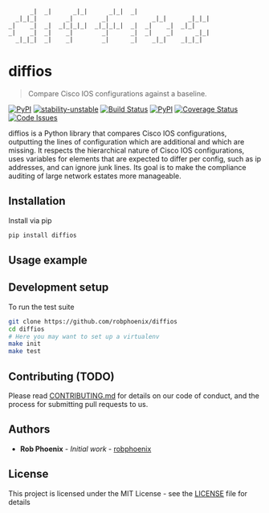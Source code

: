 ```
      _|  _|      _|_|      _|_|  _|
  _|_|_|        _|        _|            _|_|      _|_|_|
_|    _|  _|  _|_|_|_|  _|_|_|_|  _|  _|    _|  _|_|
_|    _|  _|    _|        _|      _|  _|    _|      _|_|
  _|_|_|  _|    _|        _|      _|    _|_|    _|_|_|
```


# diffios

> Compare Cisco IOS configurations against a baseline.

[![PyPI](https://img.shields.io/pypi/v/diffios.svg)](https://pypi.python.org/pypi/diffios) [![stability-unstable](https://img.shields.io/badge/stability-unstable-yellow.svg)](https://github.com/emersion/stability-badges#unstable) [![Build Status](https://travis-ci.org/robphoenix/diffios.svg?branch=master)](https://travis-ci.org/robphoenix/diffios) [![PyPI](https://img.shields.io/pypi/dm/diffios.svg)](https://pypi.python.org/pypi/diffios) [![Coverage Status](https://coveralls.io/repos/github/robphoenix/diffios/badge.svg?branch=master)](https://coveralls.io/github/robphoenix/diffios?branch=master) [![Code Issues](https://www.quantifiedcode.com/api/v1/project/04b61eeff2484472b673079338c87c4a/badge.svg)](https://www.quantifiedcode.com/app/project/04b61eeff2484472b673079338c87c4a)

diffios is a Python library that compares Cisco IOS configurations, outputting
the lines of configuration which are additional and which are missing. It
respects the hierarchical nature of Cisco IOS configurations, uses variables
for elements that are expected to differ per config, such as ip addresses, and
can ignore junk lines. Its goal is to make the compliance auditing of large
network estates more manageable.

## Installation

Install via pip

```sh
pip install diffios
```

## Usage example


## Development setup

To run the test suite

```sh
git clone https://github.com/robphoenix/diffios
cd diffios
# Here you may want to set up a virtualenv
make init
make test
```

## Contributing (TODO)

Please read [CONTRIBUTING.md]() for details on our code of conduct, and the process for submitting pull requests to us.

## Authors

* **Rob Phoenix** - *Initial work* - [robphoenix](https://robphoenix.com)

## License

This project is licensed under the MIT License - see the [LICENSE](LICENSE) file for details

